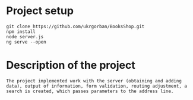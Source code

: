 # Project setup
```
git clone https://github.com/ukrgorban/BooksShop.git
npm install
node server.js
ng serve --open
```

# Description of the project
```
The project implemented work with the server (obtaining and adding data), output of information, form validation, routing adjustment, a search is created, which passes parameters to the address line.
```
